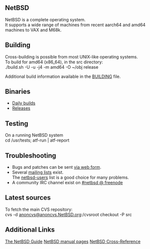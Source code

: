 NetBSD
------

NetBSD is a complete operating system.  
It supports a wide range of machines from recent aarch64 and amd64
machines to VAX and M68k.

Building
--------

Cross-building is possible from most UNIX-like operating systems.  
To build for amd64 (x86_64), in the src directory:  
    ./build.sh -U -u -j4 -m amd64 -O ~/obj release

Additional build information available in the [BUILDING](BUILDING) file.

Binaries
--------

- [Daily builds](https://nycdn.netbsd.org/pub/NetBSD-daily/HEAD/latest/)  
- [Releases](https://cdn.netbsd.org/pub/NetBSD/)

Testing
-------

On a running NetBSD system  
    cd /usr/tests; atf-run | atf-report

Troubleshooting
---------------

- Bugs and patches can be sent [via web form](https://www.netbsd.org/cgi-bin/sendpr.cgi?gndb=netbsd).  
- Several [mailing lists](https://www.netbsd.org/mailinglists/) exist.  
  The [netbsd-users](https://netbsd.org/mailinglists/#netbsd-users) list is a good choice for many problems.  
- A community IRC channel exist on [#netbsd @ freenode](https://webchat.freenode.net/?channels=#netbsd)

Latest sources
--------------

To fetch the main CVS repository:  
    cvs -d anoncvs@anoncvs.NetBSD.org:/cvsroot checkout -P src

Additional Links
----------------

[The NetBSD Guide](https://www.netbsd.org/docs/guide/en/)
[NetBSD manual pages](http://man.netbsd.org/)
[NetBSD Cross-Reference](https://nxr.netbsd.org/)
